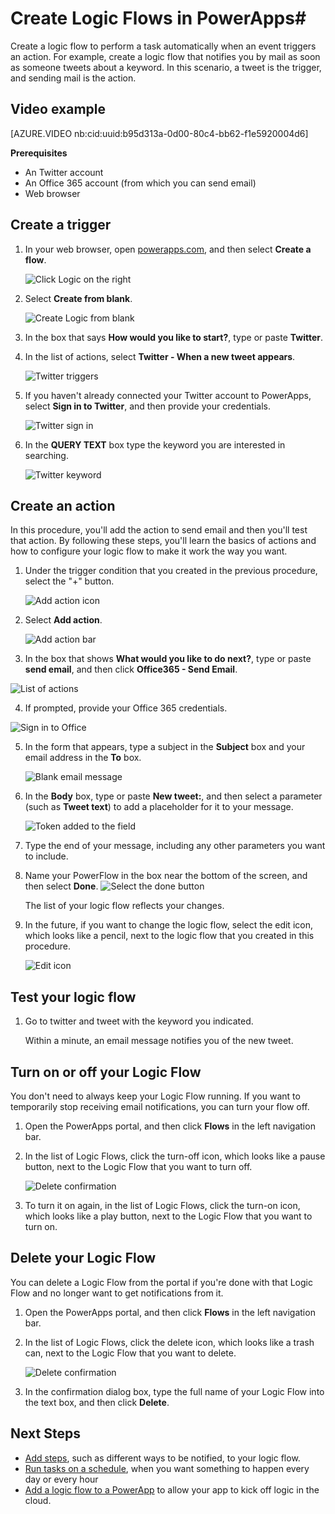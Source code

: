 <properties
    pageTitle="Automate tasks by creating Logic Flows | Microsoft PowerApps"
    description="Create Logic Flows to automatically perform one or more actions, such as sending mail, when one or more conditions are met, such as someone adding a row to a SharePoint list."
    services=""
    suite="powerapps"
    documentationCenter="na"
    authors="stepsic-microsoft-com"
    manager="dwrede"
    editor=""
    tags=""
 />
<tags
    ms.service="powerapps"
    ms.devlang="na"
    ms.topic="get-started-article"
    ms.tgt_pltfrm="na"
    ms.workload="na"
    ms.date="11/14/2015"
    ms.author="stepsic"/>

# Create Logic Flows in PowerApps#
Create a logic flow to perform a task automatically when an event triggers an action. For example, create a logic flow that notifies you by mail as soon as someone tweets about a keyword. In this scenario, a tweet is the trigger, and sending mail is the action.

## Video example ##

[AZURE.VIDEO nb:cid:uuid:b95d313a-0d00-80c4-bb62-f1e5920004d6]

**Prerequisites**

- An Twitter account
- An Office 365 account (from which you can send email)
- Web browser

## Create a trigger

1. In your web browser, open [powerapps.com](http://go.microsoft.com/fwlink/?LinkId=708209), and then select **Create a flow**.

    ![Click Logic on the right](./media/get-started-logic-flow/landingpage.png)

3. Select **Create from blank**.

    ![Create Logic from blank](./media/get-started-logic-flow/from-blank.png)

4. In the box that says **How would you like to start?**, type or paste **Twitter**.

1. In the list of actions, select **Twitter - When a new tweet appears**.

    ![Twitter triggers](./media/get-started-logic-flow/twitter-search.png)

5. If you haven't already connected your Twitter account to PowerApps, select **Sign in to Twitter**, and then provide your credentials.

    ![Twitter sign in](./media/get-started-logic-flow/twitter-signin.png)

6. In the **QUERY TEXT** box type the keyword you are interested in searching.

    ![Twitter keyword](./media/get-started-logic-flow/twitter-keyword.png)

## Create an action ##
In this procedure, you'll add the action to send email and then you'll test that action. By following these steps, you'll learn the basics of actions and how to configure your logic flow to make it work the way you want.

1. Under the trigger condition that you created in the previous procedure, select the "+" button.

	![Add action icon](./media/get-started-logic-flow/add-action-icon.png)

2. Select **Add action**.

    ![Add action bar](./media/get-started-logic-flow/add-action-bar.png)

3. In the box that shows **What would you like to do next?**, type or paste **send email**, and then click **Office365 - Send Email**.

  ![List of actions](./media/get-started-logic-flow/send-email.png)

4. If prompted, provide your Office 365 credentials.

  ![Sign in to Office](./media/get-started-logic-flow/sign-in-office.png)

5. In the form that appears, type a subject in the **Subject** box and your email address in the **To** box.

	![Blank email message](./media/get-started-logic-flow/blank-email.png)

6. In the **Body** box, type or paste **New tweet:**, and then select a parameter (such as **Tweet text**) to add a placeholder for it to your message.


	![Token added to the field](./media/get-started-logic-flow/message-token.png)

7. Type the end of your message, including any other parameters you want to include.

8. Name your PowerFlow in the box near the bottom of the screen, and then select **Done**.
	![Select the done button](./media/get-started-logic-flow/done-button.png)

    The list of your logic flow reflects your changes.

9. In the future, if you want to change the logic flow, select the edit icon, which looks like a pencil, next to the logic flow that you created in this procedure.

	![Edit icon](./media/get-started-logic-flow/edit-icon.png)

## Test your logic flow ##

1. Go to twitter and tweet with the keyword you indicated.

    Within a minute, an email message notifies you of the new tweet.

## Turn on or off your Logic Flow ##

You don't need to always keep your Logic Flow running. If you want to temporarily stop receiving email notifications, you can turn your flow off.

1. Open the PowerApps portal, and then click **Flows** in the left navigation bar.

2. In the list of Logic Flows, click the turn-off icon, which looks like a pause button, next to the Logic Flow that you want to turn off.

    ![Delete confirmation](./media/multi-step-logic-flow/turnoffflow.png)

3. To turn it on again, in the list of Logic Flows, click the turn-on icon, which looks like a play button, next to the Logic Flow that you want to turn on.

## Delete your Logic Flow ##

You can delete a Logic Flow from the portal if you're done with that Logic Flow and no longer want to get notifications from it.

1. Open the PowerApps portal, and then click **Flows** in the left navigation bar.

2. In the list of Logic Flows, click the delete icon, which looks like a trash can, next to the Logic Flow that you want to delete.

    ![Delete confirmation](./media/multi-step-logic-flow/delete.png)

3. In the confirmation dialog box, type the full name of your Logic Flow into the text box, and then click **Delete**.


## Next Steps ##

- [Add steps](multi-step-logic-flow.md), such as different ways to be notified, to your logic flow.
- [Run tasks on a schedule](run-tasks-on-a-schedule.md), when you want something to happen every day or every hour
- [Add a logic flow to a PowerApp](add-logic-flow.md) to allow your app to kick off logic in the cloud.
